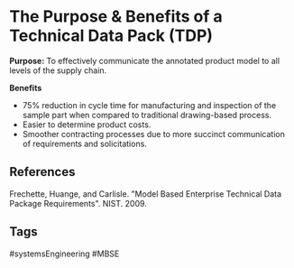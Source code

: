 # The Purpose & Benefits of a Technical Data Pack (TDP) 

**Purpose:** To effectively communicate the annotated product model to all levels of the supply chain.

**Benefits**
* 75% reduction in cycle time for manufacturing and inspection of the sample part when compared to traditional drawing-based process.
* Easier to determine product costs.
* Smoother contracting processes due to more succinct communication of requirements and solicitations.

## References
Frechette, Huange, and Carlisle. "Model Based Enterprise Technical Data Package Requirements". NIST. 2009.

## Tags
#systemsEngineering #MBSE
